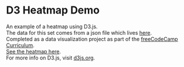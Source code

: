 # D3 Heatmap Demo
An example of a heatmap using D3.js. </br>
The data for this set comes from a json file which lives [here](https://raw.githubusercontent.com/freeCodeCamp/ProjectReferenceData/master/global-temperature.json).</br>
Completed as a data visualization project as part of the [freeCodeCamp Curriculum](https://learn.freecodecamp.org/).</br>
[See the heatmap here](https://willjw3.github.io/d3-Heatmap-Demo/).</br> 
For more info on D3.js, visit [d3js.org](https://d3js.org/).
